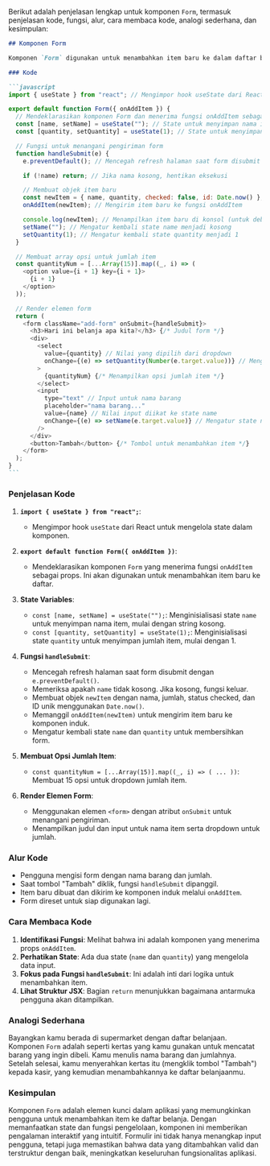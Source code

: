 Berikut adalah penjelasan lengkap untuk komponen `Form`, termasuk penjelasan kode, fungsi, alur, cara membaca kode, analogi sederhana, dan kesimpulan:

````markdown
## Komponen Form

Komponen `Form` digunakan untuk menambahkan item baru ke dalam daftar belanja. Pengguna dapat memasukkan nama item dan jumlah yang diinginkan.

### Kode

```javascript
import { useState } from "react"; // Mengimpor hook useState dari React

export default function Form({ onAddItem }) {
  // Mendeklarasikan komponen Form dan menerima fungsi onAddItem sebagai props
  const [name, setName] = useState(""); // State untuk menyimpan nama item
  const [quantity, setQuantity] = useState(1); // State untuk menyimpan jumlah item

  // Fungsi untuk menangani pengiriman form
  function handleSubmit(e) {
    e.preventDefault(); // Mencegah refresh halaman saat form disubmit

    if (!name) return; // Jika nama kosong, hentikan eksekusi

    // Membuat objek item baru
    const newItem = { name, quantity, checked: false, id: Date.now() };
    onAddItem(newItem); // Mengirim item baru ke fungsi onAddItem

    console.log(newItem); // Menampilkan item baru di konsol (untuk debugging)
    setName(""); // Mengatur kembali state name menjadi kosong
    setQuantity(1); // Mengatur kembali state quantity menjadi 1
  }

  // Membuat array opsi untuk jumlah item
  const quantityNum = [...Array(15)].map((_, i) => (
    <option value={i + 1} key={i + 1}>
      {i + 1}
    </option>
  ));

  // Render elemen form
  return (
    <form className="add-form" onSubmit={handleSubmit}>
      <h3>Hari ini belanja apa kita?</h3> {/* Judul form */}
      <div>
        <select
          value={quantity} // Nilai yang dipilih dari dropdown
          onChange={(e) => setQuantity(Number(e.target.value))} // Mengatur state quantity saat pilihan berubah
        >
          {quantityNum} {/* Menampilkan opsi jumlah item */}
        </select>
        <input
          type="text" // Input untuk nama barang
          placeholder="nama barang..."
          value={name} // Nilai input diikat ke state name
          onChange={(e) => setName(e.target.value)} // Mengatur state name saat input berubah
        />
      </div>
      <button>Tambah</button> {/* Tombol untuk menambahkan item */}
    </form>
  );
}
```
````

### Penjelasan Kode

1. **`import { useState } from "react";`**:

   - Mengimpor hook `useState` dari React untuk mengelola state dalam komponen.

2. **`export default function Form({ onAddItem })`**:

   - Mendeklarasikan komponen `Form` yang menerima fungsi `onAddItem` sebagai props. Ini akan digunakan untuk menambahkan item baru ke daftar.

3. **State Variables**:

   - `const [name, setName] = useState("");`: Menginisialisasi state `name` untuk menyimpan nama item, mulai dengan string kosong.
   - `const [quantity, setQuantity] = useState(1);`: Menginisialisasi state `quantity` untuk menyimpan jumlah item, mulai dengan 1.

4. **Fungsi `handleSubmit`**:

   - Mencegah refresh halaman saat form disubmit dengan `e.preventDefault()`.
   - Memeriksa apakah `name` tidak kosong. Jika kosong, fungsi keluar.
   - Membuat objek `newItem` dengan nama, jumlah, status checked, dan ID unik menggunakan `Date.now()`.
   - Memanggil `onAddItem(newItem)` untuk mengirim item baru ke komponen induk.
   - Mengatur kembali state `name` dan `quantity` untuk membersihkan form.

5. **Membuat Opsi Jumlah Item**:

   - `const quantityNum = [...Array(15)].map((_, i) => ( ... ))`: Membuat 15 opsi untuk dropdown jumlah item.

6. **Render Elemen Form**:
   - Menggunakan elemen `<form>` dengan atribut `onSubmit` untuk menangani pengiriman.
   - Menampilkan judul dan input untuk nama item serta dropdown untuk jumlah.

### Alur Kode

- Pengguna mengisi form dengan nama barang dan jumlah.
- Saat tombol "Tambah" diklik, fungsi `handleSubmit` dipanggil.
- Item baru dibuat dan dikirim ke komponen induk melalui `onAddItem`.
- Form direset untuk siap digunakan lagi.

### Cara Membaca Kode

1. **Identifikasi Fungsi**: Melihat bahwa ini adalah komponen yang menerima props `onAddItem`.
2. **Perhatikan State**: Ada dua state (`name` dan `quantity`) yang mengelola data input.
3. **Fokus pada Fungsi `handleSubmit`**: Ini adalah inti dari logika untuk menambahkan item.
4. **Lihat Struktur JSX**: Bagian `return` menunjukkan bagaimana antarmuka pengguna akan ditampilkan.

### Analogi Sederhana

Bayangkan kamu berada di supermarket dengan daftar belanjaan. Komponen `Form` adalah seperti kertas yang kamu gunakan untuk mencatat barang yang ingin dibeli. Kamu menulis nama barang dan jumlahnya. Setelah selesai, kamu menyerahkan kertas itu (mengklik tombol "Tambah") kepada kasir, yang kemudian menambahkannya ke daftar belanjaanmu.

### Kesimpulan

Komponen `Form` adalah elemen kunci dalam aplikasi yang memungkinkan pengguna untuk menambahkan item ke daftar belanja. Dengan memanfaatkan state dan fungsi pengelolaan, komponen ini memberikan pengalaman interaktif yang intuitif. Formulir ini tidak hanya menangkap input pengguna, tetapi juga memastikan bahwa data yang ditambahkan valid dan terstruktur dengan baik, meningkatkan keseluruhan fungsionalitas aplikasi.
